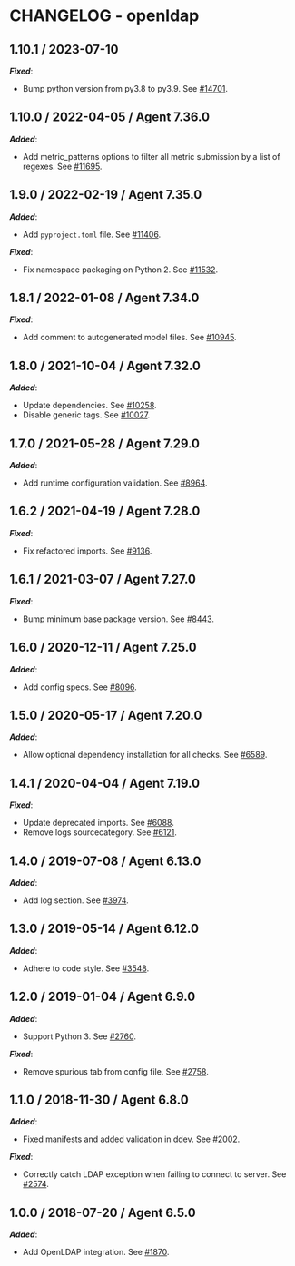 # CHANGELOG - openldap

## 1.10.1 / 2023-07-10

***Fixed***:

* Bump python version from py3.8 to py3.9. See [#14701](https://github.com/DataDog/integrations-core/pull/14701).

## 1.10.0 / 2022-04-05 / Agent 7.36.0

***Added***: 

* Add metric_patterns options to filter all metric submission by a list of regexes. See [#11695](https://github.com/DataDog/integrations-core/pull/11695).


## 1.9.0 / 2022-02-19 / Agent 7.35.0

***Added***: 

* Add `pyproject.toml` file. See [#11406](https://github.com/DataDog/integrations-core/pull/11406).

***Fixed***: 

* Fix namespace packaging on Python 2. See [#11532](https://github.com/DataDog/integrations-core/pull/11532).


## 1.8.1 / 2022-01-08 / Agent 7.34.0

***Fixed***: 

* Add comment to autogenerated model files. See [#10945](https://github.com/DataDog/integrations-core/pull/10945).


## 1.8.0 / 2021-10-04 / Agent 7.32.0

***Added***: 

* Update dependencies. See [#10258](https://github.com/DataDog/integrations-core/pull/10258).
* Disable generic tags. See [#10027](https://github.com/DataDog/integrations-core/pull/10027).


## 1.7.0 / 2021-05-28 / Agent 7.29.0

***Added***: 

* Add runtime configuration validation. See [#8964](https://github.com/DataDog/integrations-core/pull/8964).


## 1.6.2 / 2021-04-19 / Agent 7.28.0

***Fixed***: 

* Fix refactored imports. See [#9136](https://github.com/DataDog/integrations-core/pull/9136).


## 1.6.1 / 2021-03-07 / Agent 7.27.0

***Fixed***: 

* Bump minimum base package version. See [#8443](https://github.com/DataDog/integrations-core/pull/8443).


## 1.6.0 / 2020-12-11 / Agent 7.25.0

***Added***: 

* Add config specs. See [#8096](https://github.com/DataDog/integrations-core/pull/8096).


## 1.5.0 / 2020-05-17 / Agent 7.20.0

***Added***: 

* Allow optional dependency installation for all checks. See [#6589](https://github.com/DataDog/integrations-core/pull/6589).


## 1.4.1 / 2020-04-04 / Agent 7.19.0

***Fixed***: 

* Update deprecated imports. See [#6088](https://github.com/DataDog/integrations-core/pull/6088).
* Remove logs sourcecategory. See [#6121](https://github.com/DataDog/integrations-core/pull/6121).


## 1.4.0 / 2019-07-08 / Agent 6.13.0

***Added***: 

* Add log section. See [#3974](https://github.com/DataDog/integrations-core/pull/3974).


## 1.3.0 / 2019-05-14 / Agent 6.12.0

***Added***: 

* Adhere to code style. See [#3548](https://github.com/DataDog/integrations-core/pull/3548).


## 1.2.0 / 2019-01-04 / Agent 6.9.0

***Added***: 

* Support Python 3. See [#2760][1].

***Fixed***: 

* Remove spurious tab from config file. See [#2758][2].


## 1.1.0 / 2018-11-30 / Agent 6.8.0

***Added***: 

* Fixed manifests and added validation in ddev. See [#2002][4].

***Fixed***: 

* Correctly catch LDAP exception when failing to connect to server. See [#2574][3].


## 1.0.0 / 2018-07-20 / Agent 6.5.0

***Added***: 

* Add OpenLDAP integration. See [#1870][5].

[1]: https://github.com/DataDog/integrations-core/pull/2760
[2]: https://github.com/DataDog/integrations-core/pull/2758
[3]: https://github.com/DataDog/integrations-core/pull/2574
[4]: https://github.com/DataDog/integrations-core/pull/2002
[5]: https://github.com/DataDog/integrations-core/pull/1870
